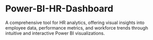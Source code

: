 # Power-BI-HR-Dashboard
A comprehensive tool for HR analytics, offering visual insights into employee data, performance metrics, and workforce trends through intuitive and interactive Power BI visualizations.
